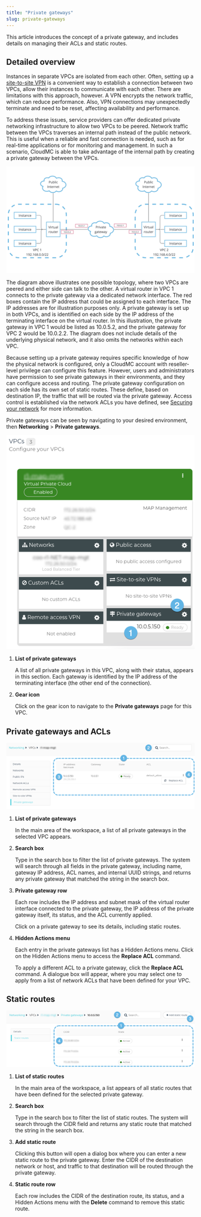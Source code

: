 ```yaml
---
title: "Private gateways"
slug: private-gateways
---
```



This article introduces the concept of a private gateway, and includes details on managing their ACLs and static routes.

## Detailed overview

Instances in separate VPCs are isolated from each other. Often, setting up a [site-to-site VPN](create-site-to-site-vpn-on-vpc.md) is a convenient way to establish a connection between two VPCs, allow their instances to communicate with each other. There are limitations with this approach, however. A VPN encrypts the network traffic, which can reduce performance. Also, VPN connections may unexpectedly terminate and need to be reset, affecting availability and performance.

To address these issues, service providers can offer dedicated private networking infrastructure to allow two VPCs to be peered. Network traffic between the VPCs traverses an internal path instead of the public network. This is useful when a reliable and fast connection is needed, such as for real-time applications or for monitoring and management. In such a scenario, CloudMC is able to take advantage of the internal path by creating a private gateway between the VPCs.

![Simplified illustration of two VPCs peered by a private gateway over an internal network connection](/assets/private-gateways-diagram-en.jpg)

The diagram above illustrates one possible topology, where two VPCs are peered and either side can talk to the other. A virtual router in VPC 1 connects to the private gateway via a dedicated network interface. The red boxes contain the IP address that could be assigned to each interface. The IP addresses are for illustration purposes only. A private gateway is set up in both VPCs, and is identified on each side by the IP address of the terminating interface on the virtual router. In this illustration, the private gateway in VPC 1 would be listed as 10.0.5.2, and the private gateway for VPC 2 would be 10.0.2.2. The diagram does not include details of the underlying physical network, and it also omits the networks within each VPC.

Because setting up a private gateway requires specific knowledge of how the physical network is configured, only a CloudMC account with reseller-level privilege can configure this feature. However, users and administrators have permission to see private gateways in their environments, and they can configure access and routing. The private gateway configuration on each side has its own set of static routes. These define, based on destination IP, the traffic that will be routed via the private gateway. Access control is established via the network ACLs you have defined, see [Securing your network](securing-your-network.md) for more information.

Private gateways can be seen by navigating to your desired environment, then **Networking** \> **Private gateways**.

![A screenshot of the VPC overview page, with numbered dots indicating the private gateway features](/assets/private-gateways-vpc-en.png)

1.  **List of private gateways**

    A list of all private gateways in this VPC, along with their status, appears in this section. Each gateway is identified by the IP address of the terminating interface \(the other end of the connection\).

2.  **Gear icon**

    Click on the gear icon to navigate to the **Private gateways** page for this VPC.


## Private gateways and ACLs

![Screenshot of the Private Gateways details paged, with numbered dots on the major features](/assets/private-gateways-list-en.png)

1.  **List of private gateways**

    In the main area of the workspace, a list of all private gateways in the selected VPC appears.

2.  **Search box**

    Type in the search box to filter the list of private gateways. The system will search through all fields in the private gateway, including name, gateway IP address, ACL names, and internal UUID strings, and returns any private gateway that matched the string in the search box.

3.  **Private gateway row**

    Each row includes the IP address and subnet mask of the virtual router interface connected to the private gateway, the IP address of the private gateway itself, its status, and the ACL currently applied.

    Click on a private gateway to see its details, including static routes.

4.  **Hidden Actions menu**

    Each entry in the private gateways list has a Hidden Actions menu. Click on the Hidden Actions menu to access the **Replace ACL** command.

    To apply a different ACL to a private gateway, click the **Replace ACL** command. A dialogue box will appear, where you may select one to apply from a list of network ACLs that have been defined for your VPC.


## Static routes

![A screenshot of the Static Routes page, with numbered dots on the major features](/assets/private-gateways-static-routes-en.png)

1.  **List of static routes**

    In the main area of the workspace, a list appears of all static routes that have been defined for the selected private gateway.

2.  **Search box**

    Type in the search box to filter the list of static routes. The system will search through the CIDR field and returns any static route that matched the string in the search box.

3.  **Add static route**

    Clicking this button will open a dialog box where you can enter a new static route to the private gateway. Enter the CIDR of the destination network or host, and traffic to that destination will be routed through the private gateway.

4.  **Static route row**

    Each row includes the CIDR of the destination route, its status, and a Hidden Actions menu with the **Delete** command to remove this static route.



